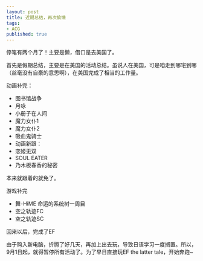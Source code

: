 ```yaml
---
layout: post
title: 近期总结，再次偷懒
tags:
- ACG
published: true
---
```

停笔有两个月了！主要是懒，借口是去美国了。

首先是假期总结，主要是在美国的活动总结。虽说人在美国，可是咱走到哪宅到哪（丝毫没有自豪的意思啊），在美国完成了相当的工作量。

动画补完：

* 图书馆战争
* 月咏
* 小册子在人间
* 魔力女仆1
* 魔力女仆2
* 吸血鬼骑士
* 动画新跟：
* 恋姬无双
* SOUL EATER
* 乃木板春香的秘密

本来就跟着的就免了。

游戏补完

* 舞-HiME 命运的系统树一周目
* 空之轨迹FC
* 空之轨迹SC

回来以后，完成了EF

由于购入新电脑，折腾了好几天，再加上出去玩，导致日语学习一度搁置。所以，9月1日起，就得暂停所有活动了。为了早日直接玩EF the latter tale，开始奔跑~

